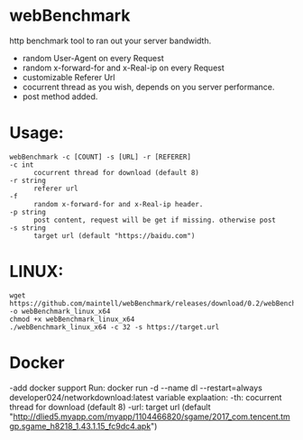 # webBenchmark
http benchmark tool to ran out your server bandwidth.
- random User-Agent on every Request
- random x-forward-for and x-Real-ip on every Request
- customizable Referer Url
- cocurrent thread as you wish, depends on you server performance.
- post method added.

# Usage: 
    webBenchmark -c [COUNT] -s [URL] -r [REFERER]
    -c int
          cocurrent thread for download (default 8)
    -r string
          referer url
    -f
          random x-forward-for and x-Real-ip header.
    -p string
          post content, request will be get if missing. otherwise post
    -s string
          target url (default "https://baidu.com")

# LINUX:
    wget https://github.com/maintell/webBenchmark/releases/download/0.2/webBenchmark_linux_x64 -o webBenchmark_linux_x64
    chmod +x webBenchmark_linux_x64
    ./webBenchmark_linux_x64 -c 32 -s https://target.url

# Docker
-add docker support
Run:
docker run -d  --name dl --restart=always  developer024/networkdownload:latest
variable explaation:
-th:  cocurrent thread for download (default 8)
-url:   target url (default "http://dlied5.myapp.com/myapp/1104466820/sgame/2017_com.tencent.tmgp.sgame_h8218_1.43.1.15_fc9dc4.apk")
